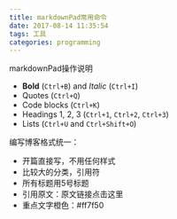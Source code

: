 ```yaml
---
title: markdownPad常用命令
date: 2017-08-14 11:35:54
tags: 工具
categories: programming
---
```


markdownPad操作说明

- **Bold** (`Ctrl+B`) and *Italic* (`Ctrl+I`)
- Quotes (`Ctrl+Q`)
- Code blocks (`Ctrl+K`)
- Headings 1, 2, 3 (`Ctrl+1`, `Ctrl+2`, `Ctrl+3`)
- Lists (`Ctrl+U` and `Ctrl+Shift+O`)

<!-- more -->


编写博客格式统一：


-  开篇直接写，不用任何样式
-  比较大的分类，引用符
-  所有标题用5号标题
-  引用原文：原文链接点击这里
-  重点文字橙色：#ff7f50
